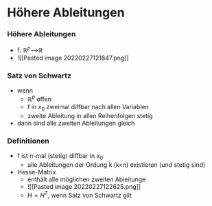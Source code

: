 # Höhere Ableitungen
### Höhere Ableitungen
+ f: $ℝ^p$-->$ℝ$
+ ![[Pasted image 20220227121847.png]]

### Satz von Schwartz
+ wenn
	+  $ℝ^p$ offen
	+  f in $x_0$ zweimal diffbar nach allen Variablen
	+  zweite Ableitung in allen Reihenfolgen stetig
+  dann sind alle zweiten Ableitungen gleich

### Definitionen
+ f ist n-mal (stetig) diffbar in $x_0$
	+ alle Ableitungen der Ordung k (k<n) existieren (und stetig sind)
+ Hesse-Matrix
	+ enthält alle möglichen zweiten Ableitunge
	+ ![[Pasted image 20220227122625.png]]
	+ $H=H^T$, wenn Satz von Schwartz gilt